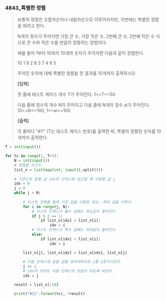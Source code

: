 ### 4843_특별한 정렬

> 보통의 정렬은 오름차순이나 내림차순으로 이루어지지만, 이번에는 특별한 정렬을 하려고 한다.
>
> N개의 정수가 주어지면 가장 큰 수, 가장 작은 수, 2번째 큰 수, 2번째 작은 수 식으로 큰 수와 작은 수를 번갈아 정렬하는 방법이다.
>
> 예를 들어 1부터 10까지 10개의 숫자가 주어지면 다음과 같이 정렬한다.
>  
>
> 10 1 9 2 8 3 7 4 6 5
>  
>
> 주어진 숫자에 대해 특별한 정렬을 한 결과를 10개까지 출력하시오
>
>  
>  
>
> **[입력]**
>  
>
> 첫 줄에 테스트 케이스 개수 T가 주어진다. 1<=T<=50
>
> 다음 줄에 정수의 개수 N이 주어지고 다음 줄에 N개의 정수 ai가 주어진다. 10<=N<=100, 1<=ai<=100
>
>  
>
> **[출력]**
>  
>
> 각 줄마다 "#T" (T는 테스트 케이스 번호)를 출력한 뒤, 특별히 정렬된 숫자를 10개까지 출력한다.



```python
T = int(input())

for tc in range(1, T+1):
    N = int(input())
    # 정렬할 리스트
    list_n = list(map(int, input().split()))
	
    # 기준으로 잡을 값 idx와 인덱스와 접근할 때 사용할 값 j
    idx = 0
    j = 0
    while j < N:
	    
        # 리스트 전체를 돌며 기준 값을 이용한 최소, 최대 값을 구한다.
        for i in range(j, N):
            # 리스트 인덱스가 홀수 일때는 최소값이 들어간다.
            if j % 2 == 1:
                if list_n[idx] > list_n[i]:
                    idx = i
            # 리스트 인덱스가 짝수 일때는 최대값이 들어간다.
            else:
                if list_n[idx] < list_n[i]:
                    idx = i

        list_n[j], list_n[idx] = list_n[idx], list_n[j]
	    
        # 다음 인덱스에 넣을 값을 찾아야하므로 j를 1증가시킨다.
        j += 1
        # idx의 위치도 다음 인덱스의 첫값이 되도록 바꾼다.
        idx = j

    result = list_n[:10]

    print("#{}".format(tc), *result)
```


